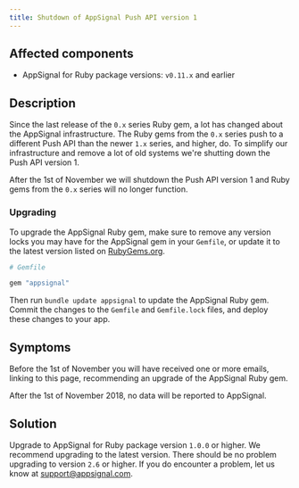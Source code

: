 ```yaml
---
title: Shutdown of AppSignal Push API version 1
---
```


## Affected components

- AppSignal for Ruby package versions: `v0.11.x` and earlier

## Description

Since the last release of the `0.x` series Ruby gem, a lot has changed about the AppSignal infrastructure. The Ruby gems from the `0.x` series push to a different Push API than the newer `1.x` series, and higher, do. To simplify our infrastructure and remove a lot of old systems we're shutting down the Push API version 1.

After the 1st of November we will shutdown the Push API version 1 and Ruby gems from the `0.x` series will no longer function.

### Upgrading

To upgrade the AppSignal Ruby gem, make sure to remove any version locks you may have for the AppSignal gem in your `Gemfile`, or update it to the latest version listed on [RubyGems.org](https://rubygems.org/gems/appsignal/versions).

```ruby
# Gemfile

gem "appsignal"
```

Then run `bundle update appsignal` to update the AppSignal Ruby gem. Commit the changes to the `Gemfile` and `Gemfile.lock` files, and deploy these changes to your app.

## Symptoms

Before the 1st of November you will have received one or more emails, linking to this page, recommending an upgrade of the AppSignal Ruby gem.

After the 1st of November 2018, no data will be reported to AppSignal.

## Solution

Upgrade to AppSignal for Ruby package version `1.0.0` or higher. We recommend upgrading to the latest version. There should be no problem upgrading to version `2.6` or higher. If you do encounter a problem, let us know at support@appsignal.com.
